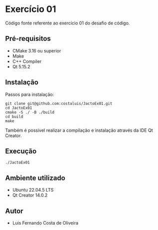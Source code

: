 # Exercício 01

Código fonte referente ao exercício 01 do desafio de código.

## Pré-requisitos

- CMake 3.16 ou superior
- Make 
- C++ Compiler
- Qt 5.15.2

## Instalação

Passos para instalação:

```
git clone git@github.com:costaluis/JactoEx01.git
cd JactoEx01
cmake -S ./ -B ./build
cd build
make
```

Também é possível realizar a compilação e instalação através da IDE Qt Creator.

## Execução

```
./JactoEx01
```

## Ambiente utilizado

- Ubuntu 22.04.5 LTS
- Qt Creator 14.0.2

## Autor

- Luis Fernando Costa de Oliveira
